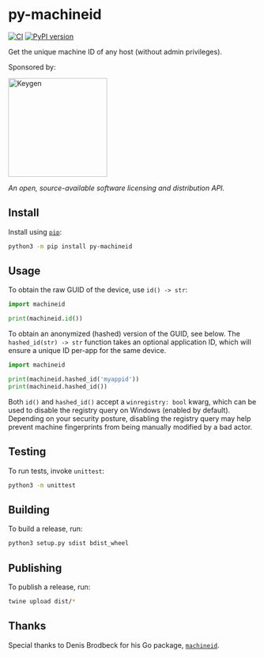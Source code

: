 # py-machineid

[![CI](https://github.com/keygen-sh/py-machineid/actions/workflows/test.yml/badge.svg)](https://github.com/keygen-sh/py-machineid/actions)
[![PyPI version](https://badge.fury.io/py/py-machineid.svg)](https://badge.fury.io/py/py-machineid)

Get the unique machine ID of any host (without admin privileges).

Sponsored by:

<a href="https://keygen.sh?ref=py-machineid">
  <div>
    <img src="https://keygen.sh/images/logo-pill.png" width="200" alt="Keygen">
  </div>
</a>

_An open, source-available software licensing and distribution API._

## Install

Install using [`pip`](https://docs.python.org/3/installing/index.html):

```bash
python3 -m pip install py-machineid
```

## Usage

To obtain the raw GUID of the device, use `id() -> str`:

```python
import machineid

print(machineid.id())
```

To obtain an anonymized (hashed) version of the GUID, see below. The
`hashed_id(str) -> str` function takes an optional application ID,
which will ensure a unique ID per-app for the same device.

```python
import machineid

print(machineid.hashed_id('myappid'))
print(machineid.hashed_id())
```

Both `id()` and `hashed_id()` accept a `winregistry: bool` kwarg,
which can be used to disable the registry query on Windows (enabled
by default). Depending on your security posture, disabling the
registry query may help prevent machine fingerprints from
being manually modified by a bad actor.

## Testing

To run tests, invoke `unittest`:

```bash
python3 -m unittest
```

## Building

To build a release, run:

```bash
python3 setup.py sdist bdist_wheel
```

## Publishing

To publish a release, run:

```bash
twine upload dist/*
```

## Thanks

Special thanks to Denis Brodbeck for his Go package, [`machineid`](https://github.com/denisbrodbeck/machineid).
